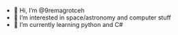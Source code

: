 - 👋 Hi, I’m @9remagrotceh
- 👀 I’m interested in space/astronomy and computer stuff
- 🌱 I’m currently learning python and C#

<!---
9remagrotceh/9remagrotceh is a ✨ special ✨ repository because its `README.md` (this file) appears on your GitHub profile.
You can click the Preview link to take a look at your changes.
--->
